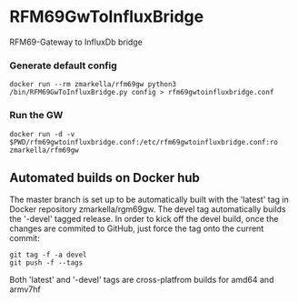# RFM69GwToInfluxBridge
RFM69-Gateway to InfluxDb bridge

### Generate default config
```
docker run --rm zmarkella/rfm69gw python3 /bin/RFM69GwToInfluxBridge.py config > rfm69gwtoinfluxbridge.conf
```

### Run the GW
```
docker run -d -v $PWD/rfm69gwtoinfluxbridge.conf:/etc/rfm69gwtoinfluxbridge.conf:ro zmarkella/rfm69gw
```

## Automated builds on Docker hub
The master branch is set up to be automatically built with the 'latest' tag in Docker repository zmarkella/rgm69gw.
The devel tag automatically builds the '-devel' tagged release.
In order to kick off the devel build, once the changes are commited to GitHub, just force the tag onto the current commit:
```
git tag -f -a devel
git push -f --tags
```
Both 'latest' and '-devel' tags are cross-platfrom builds for amd64 and armv7hf
